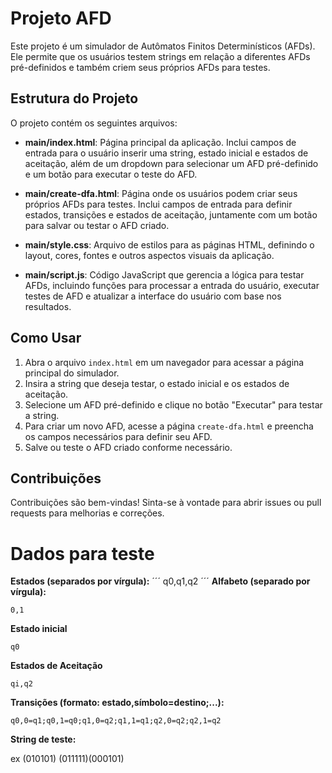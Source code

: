 # Projeto AFD

Este projeto é um simulador de Autômatos Finitos Determinísticos (AFDs). Ele permite que os usuários testem strings em relação a diferentes AFDs pré-definidos e também criem seus próprios AFDs para testes.

## Estrutura do Projeto

O projeto contém os seguintes arquivos:

- **main/index.html**: Página principal da aplicação. Inclui campos de entrada para o usuário inserir uma string, estado inicial e estados de aceitação, além de um dropdown para selecionar um AFD pré-definido e um botão para executar o teste do AFD.

- **main/create-dfa.html**: Página onde os usuários podem criar seus próprios AFDs para testes. Inclui campos de entrada para definir estados, transições e estados de aceitação, juntamente com um botão para salvar ou testar o AFD criado.

- **main/style.css**: Arquivo de estilos para as páginas HTML, definindo o layout, cores, fontes e outros aspectos visuais da aplicação.

- **main/script.js**: Código JavaScript que gerencia a lógica para testar AFDs, incluindo funções para processar a entrada do usuário, executar testes de AFD e atualizar a interface do usuário com base nos resultados.

## Como Usar

1. Abra o arquivo `index.html` em um navegador para acessar a página principal do simulador.
2. Insira a string que deseja testar, o estado inicial e os estados de aceitação.
3. Selecione um AFD pré-definido e clique no botão "Executar" para testar a string.
4. Para criar um novo AFD, acesse a página `create-dfa.html` e preencha os campos necessários para definir seu AFD.
5. Salve ou teste o AFD criado conforme necessário.

## Contribuições

Contribuições são bem-vindas! Sinta-se à vontade para abrir issues ou pull requests para melhorias e correções.

# Dados para teste 

**Estados (separados por vírgula):**
´´´
q0,q1,q2
´´´
**Alfabeto (separado por vírgula):**
```
0,1
```
**Estado inicial**
```
q0
```
**Estados de Aceitação**
```
qi,q2
```
**Transições (formato: estado,símbolo=destino;...):**
```
q0,0=q1;q0,1=q0;q1,0=q2;q1,1=q1;q2,0=q2;q2,1=q2
```
**String de teste:**
 
 ex (010101) (011111)(000101)
